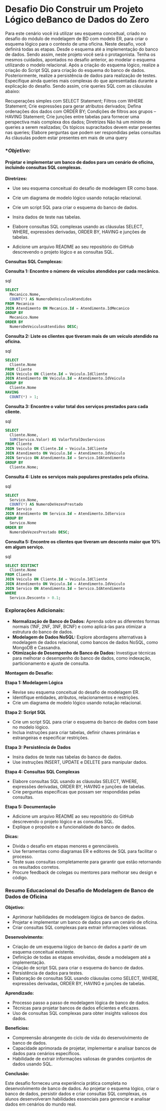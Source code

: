 # Desafio Dio Construir um Projeto Lógico deBanco de Dados do Zero

Para este cenário você irá utilizar seu esquema conceitual, criado no desafio do módulo de modelagem de BD com modelo ER, para criar o esquema lógico para o contexto de uma oficina. Neste desafio, você definirá todas as etapas. Desde o esquema até a implementação do banco de dados. Sendo assim, neste projeto você será o protagonista. Tenha os mesmos cuidados, apontados no desafio anterior, ao modelar o esquema utilizando o modelo relacional.  Após a criação do esquema lógico, realize a criação do Script SQL para criação do esquema do banco de dados. Posteriormente, realize a persistência de dados para realização de testes. Especifique ainda queries mais complexas do que apresentadas durante a explicação do desafio. Sendo assim, crie queries SQL com as cláusulas abaixo:

Recuperações simples com SELECT Statement;
Filtros com WHERE Statement;
Crie expressões para gerar atributos derivados;
Defina ordenações dos dados com ORDER BY;
Condições de filtros aos grupos – HAVING Statement;
Crie junções entre tabelas para fornecer uma perspectiva mais complexa dos dados;
Diretrizes
Não há um mínimo de queries a serem realizadas;
Os tópicos supracitados devem estar presentes nas queries;
Elabore perguntas que podem ser respondidas pelas consultas
As cláusulas podem estar presentes em mais de uma query



### **Objetivo:* 

#### Projetar e implementar um banco de dados para um cenário de oficina, incluindo consultas SQL complexas.

**Diretrizes:**

- Use seu esquema conceitual do desafio de modelagem ER como base.

- Crie um diagrama de modelo lógico usando notação relacional.

- Crie um script SQL para criar o esquema do banco de dados.

- Insira dados de teste nas tabelas.

- Elabore consultas SQL complexas usando as cláusulas SELECT, WHERE, expressões derivadas, ORDER BY, HAVING e junções de tabelas.

- Adicione um arquivo README ao seu repositório do GitHub descrevendo o projeto lógico e as consultas SQL.

  

**Consultas SQL Complexas:**

**Consulta 1: Encontre o número de veículos atendidos por cada mecânico.**

sql

```sql
SELECT
  Mecanico.Nome,
  COUNT(*) AS NumeroDeVeiculosAtendidos
FROM Mecanico
JOIN Atendimento ON Mecanico.Id = Atendimento.IdMecanico
GROUP BY
  Mecanico.Nome
ORDER BY
  NumeroDeVeiculosAtendidos DESC;
```

**Consulta 2: Liste os clientes que tiveram mais de um veículo atendido na oficina.**

sql

```sql
SELECT
  Cliente.Nome
FROM Cliente
JOIN Veiculo ON Cliente.Id = Veiculo.IdCliente
JOIN Atendimento ON Veiculo.Id = Atendimento.IdVeiculo
GROUP BY
  Cliente.Nome
HAVING
  COUNT(*) > 1;
```

**Consulta 3: Encontre o valor total dos serviços prestados para cada cliente.**

sql

```sql
SELECT
  Cliente.Nome,
  SUM(Servico.Valor) AS ValorTotalDosServicos
FROM Cliente
JOIN Veiculo ON Cliente.Id = Veiculo.IdCliente
JOIN Atendimento ON Veiculo.Id = Atendimento.IdVeiculo
JOIN Servico ON Atendimento.Id = Servico.IdAtendimento
GROUP BY
  Cliente.Nome;
```

**Consulta 4: Liste os serviços mais populares prestados pela oficina.**

sql

```sql
SELECT
  Servico.Nome,
  COUNT(*) AS NumeroDeVezesPrestado
FROM Servico
JOIN Atendimento ON Servico.Id = Atendimento.IdServico
GROUP BY
  Servico.Nome
ORDER BY
  NumeroDeVezesPrestado DESC;
```

**Consulta 5: Encontre os clientes que tiveram um desconto maior que 10% em algum serviço.**

sql

```sql
SELECT DISTINCT
  Cliente.Nome
FROM Cliente
JOIN Veiculo ON Cliente.Id = Veiculo.IdCliente
JOIN Atendimento ON Veiculo.Id = Atendimento.IdVeiculo
JOIN Servico ON Atendimento.Id = Servico.IdAtendimento
WHERE
  Servico.Desconto > 0.1;
```



### **Explorações Adicionais:**

- **Normalização de Banco de Dados:** Aprenda sobre as diferentes formas normais (1NF, 2NF, 3NF, BCNF) e como aplicá-las para otimizar a estrutura do banco de dados.
- **Modelagem de Dados NoSQL:** Explore abordagens alternativas à modelagem de dados relacional, como bancos de dados NoSQL, como MongoDB e Cassandra.
- **Otimização de Desempenho de Banco de Dados:** Investigue técnicas para melhorar o desempenho do banco de dados, como indexação, particionamento e ajuste de consulta.

**Montagem do Desafio:**

**Etapa 1: Modelagem Lógica**

- Revise seu esquema conceitual do desafio de modelagem ER.
- Identifique entidades, atributos, relacionamentos e restrições.
- Crie um diagrama de modelo lógico usando notação relacional.

**Etapa 2: Script SQL**

- Crie um script SQL para criar o esquema do banco de dados com base no modelo lógico.
- Inclua instruções para criar tabelas, definir chaves primárias e estrangeiras e especificar restrições.

**Etapa 3: Persistência de Dados**

- Insira dados de teste nas tabelas do banco de dados.
- Use instruções INSERT, UPDATE e DELETE para manipular dados.

**Etapa 4: Consultas SQL Complexas**

- Elabore consultas SQL usando as cláusulas SELECT, WHERE, expressões derivadas, ORDER BY, HAVING e junções de tabelas.
- Crie perguntas específicas que possam ser respondidas pelas consultas.

**Etapa 5: Documentação**

- Adicione um arquivo README ao seu repositório do GitHub descrevendo o projeto lógico e as consultas SQL.
- Explique o propósito e a funcionalidade do banco de dados.

**Dicas:**

- Divida o desafio em etapas menores e gerenciáveis.
- Use ferramentas como diagramas ER e editores de SQL para facilitar o processo.
- Teste suas consultas completamente para garantir que estão retornando os resultados corretos.
- Procure feedback de colegas ou mentores para melhorar seu design e código.



### **Resumo Educacional do Desafio de Modelagem de Banco de Dados de Oficina**

**Objetivo:**

- Aprimorar habilidades de modelagem lógica de banco de dados.
- Projetar e implementar um banco de dados para um cenário de oficina.
- Criar consultas SQL complexas para extrair informações valiosas.

**Desenvolvimento:**

- Criação de um esquema lógico de banco de dados a partir de um esquema conceitual existente.
- Definição de todas as etapas envolvidas, desde a modelagem até a implementação.
- Criação de script SQL para criar o esquema do banco de dados.
- Persistência de dados para testes.
- Elaboração de consultas SQL usando cláusulas como SELECT, WHERE, expressões derivadas, ORDER BY, HAVING e junções de tabelas.

**Aprendizado:**

- Processo passo a passo de modelagem lógica de banco de dados.
- Técnicas para projetar bancos de dados eficientes e eficazes.
- Uso de consultas SQL complexas para obter insights valiosos dos dados.

**Benefícios:**

- Compreensão abrangente do ciclo de vida do desenvolvimento de banco de dados.
- Capacidade aprimorada de projetar, implementar e analisar bancos de dados para cenários específicos.
- Habilidade de extrair informações valiosas de grandes conjuntos de dados usando SQL.

**Conclusão:**

Este desafio forneceu uma experiência prática completa no desenvolvimento de banco de dados. Ao projetar o esquema lógico, criar o banco de dados, persistir dados e criar consultas SQL complexas, os alunos desenvolveram habilidades essenciais para gerenciar e analisar dados em cenários do mundo real.
